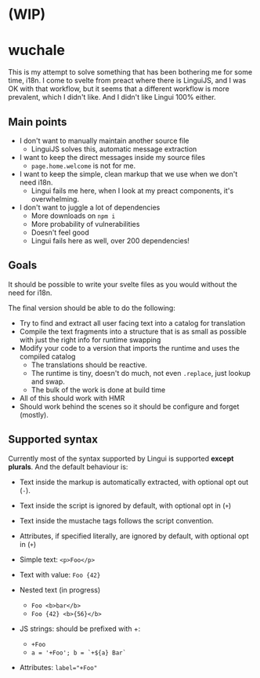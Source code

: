 # (WIP)

# wuchale

This is my attempt to solve something that has been bothering me for some time, i18n.
I come to svelte from preact where there is LinguiJS, and I was OK with that workflow,
but it seems that a different workflow is more prevalent, which I didn't like. And I didn't like Lingui 100% either.

## Main points
- I don't want to manually maintain another source file
  - LinguiJS solves this, automatic message extraction
- I want to keep the direct messages inside my source files
  - `page.home.welcome` is not for me.
- I want to keep the simple, clean markup that we use when we don't need i18n.
  - Lingui fails me here, when I look at my preact components, it's overwhelming.
- I don't want to juggle a lot of dependencies
  - More downloads on `npm i`
  - More probability of vulnerabilities
  - Doesn't feel good
  - Lingui fails here as well, over 200 dependencies!
 
## Goals

It should be possible to write your svelte files as you would without the need for i18n.

The final version should be able to do the following:

- Try to find and extract all user facing text into a catalog for translation
- Compile the text fragments into a structure that is as small as possible with just the right info for runtime swapping
- Modify your code to a version that imports the runtime and uses the compiled catalog
  - The translations should be reactive.
  - The runtime is tiny, doesn't do much, not even `.replace`, just lookup and swap.
  - The bulk of the work is done at build time
- All of this should work with HMR
- Should work behind the scenes so it should be configure and forget (mostly).

## Supported syntax

Currently most of the syntax supported by Lingui is supported **except plurals**. And the default behaviour is:

- Text inside the markup is automatically extracted, with optional opt out (`-`).
- Text inside the script is ignored by default, with optional opt in (`+`)
- Text inside the mustache tags follows the script convention.
- Attributes, if specified literally, are ignored by default, with optional opt in (`+`)

- Simple text: `<p>Foo</p>`
- Text with value: `Foo {42}`
- Nested text (in progress)
  - `Foo <b>bar</b>`
  - `Foo {42} <b>{56}</b>`
- JS strings: should be prefixed with +:
  - `+Foo`
  - ``a = '+Foo'; b = `+${a} Bar` ``
- Attributes: `label="+Foo"`

